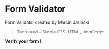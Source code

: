 # Form Validator

Form Validator created by Marcin Jasiński

> Tech used - Simple CSS, HTML, JavaScript

<b>Verify your form !</b>
